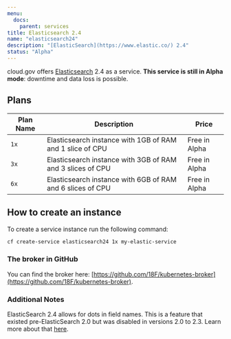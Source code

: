```yaml
---
menu:
  docs:
    parent: services
title: Elasticsearch 2.4
name: "elasticsearch24"
description: "[ElasticSearch](https://www.elastic.co/) 2.4"
status: "Alpha"
---
```


cloud.gov offers [Elasticsearch](https://www.elastic.co/) 2.4 as a service. **This service is still in Alpha mode**: downtime and data loss is possible.

## Plans

Plan Name | Description | Price
--------- | ----------- | -----
`1x` | Elasticsearch instance with 1GB of RAM and 1 slice of CPU | Free in Alpha
`3x` | Elasticsearch instance with 3GB of RAM and 3 slices of CPU | Free in Alpha
`6x` | Elasticsearch instance with 6GB of RAM and 6 slices of CPU | Free in Alpha

## How to create an instance

To create a service instance run the following command:

```bash
cf create-service elasticsearch24 1x my-elastic-service
```

### The broker in GitHub

You can find the broker here: [https://github.com/18F/kubernetes-broker](https://github.com/18F/kubernetes-broker).

### Additional Notes

ElasticSearch 2.4 allows for dots in field names. This is a feature that existed
pre-ElasticSearch 2.0 but was disabled in versions 2.0 to 2.3. Learn more about
that [here](https://www.elastic.co/guide/en/elasticsearch/reference/2.4/dots-in-names.html).
